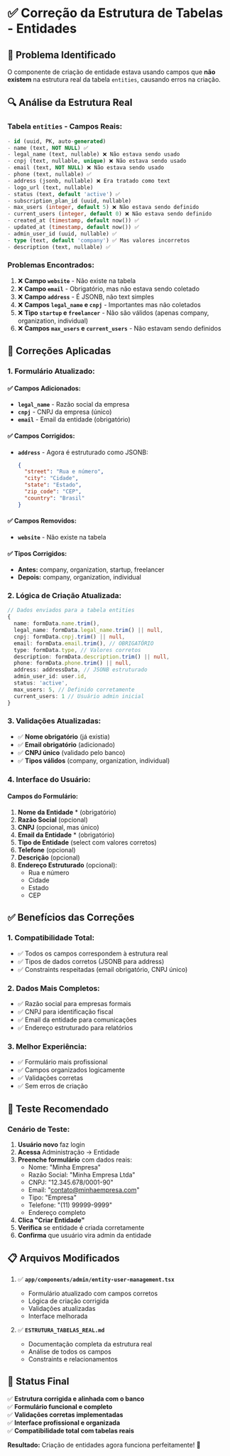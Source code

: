 # ✅ Correção da Estrutura de Tabelas - Entidades

## 🎯 Problema Identificado

O componente de criação de entidade estava usando campos que **não existem** na estrutura real da tabela `entities`, causando erros na criação.

## 🔍 Análise da Estrutura Real

### **Tabela `entities` - Campos Reais:**
```sql
- id (uuid, PK, auto-generated)
- name (text, NOT NULL) ✅
- legal_name (text, nullable) ❌ Não estava sendo usado
- cnpj (text, nullable, unique) ❌ Não estava sendo usado  
- email (text, NOT NULL) ❌ Não estava sendo usado
- phone (text, nullable) ✅
- address (jsonb, nullable) ❌ Era tratado como text
- logo_url (text, nullable)
- status (text, default 'active') ✅
- subscription_plan_id (uuid, nullable)
- max_users (integer, default 5) ❌ Não estava sendo definido
- current_users (integer, default 0) ❌ Não estava sendo definido
- created_at (timestamp, default now()) ✅
- updated_at (timestamp, default now()) ✅
- admin_user_id (uuid, nullable) ✅
- type (text, default 'company') ✅ Mas valores incorretos
- description (text, nullable) ✅
```

### **Problemas Encontrados:**
1. ❌ **Campo `website`** - Não existe na tabela
2. ❌ **Campo `email`** - Obrigatório, mas não estava sendo coletado
3. ❌ **Campo `address`** - É JSONB, não text simples
4. ❌ **Campos `legal_name` e `cnpj`** - Importantes mas não coletados
5. ❌ **Tipo `startup` e `freelancer`** - Não são válidos (apenas company, organization, individual)
6. ❌ **Campos `max_users` e `current_users`** - Não estavam sendo definidos

## 🔧 Correções Aplicadas

### **1. Formulário Atualizado:**

#### ✅ **Campos Adicionados:**
- **`legal_name`** - Razão social da empresa
- **`cnpj`** - CNPJ da empresa (único)
- **`email`** - Email da entidade (obrigatório)

#### ✅ **Campos Corrigidos:**
- **`address`** - Agora é estruturado como JSONB:
  ```json
  {
    "street": "Rua e número",
    "city": "Cidade", 
    "state": "Estado",
    "zip_code": "CEP",
    "country": "Brasil"
  }
  ```

#### ✅ **Campos Removidos:**
- **`website`** - Não existe na tabela

#### ✅ **Tipos Corrigidos:**
- **Antes:** company, organization, startup, freelancer
- **Depois:** company, organization, individual

### **2. Lógica de Criação Atualizada:**

```typescript
// Dados enviados para a tabela entities
{
  name: formData.name.trim(),
  legal_name: formData.legal_name.trim() || null,
  cnpj: formData.cnpj.trim() || null,
  email: formData.email.trim(), // OBRIGATÓRIO
  type: formData.type, // Valores corretos
  description: formData.description.trim() || null,
  phone: formData.phone.trim() || null,
  address: addressData, // JSONB estruturado
  admin_user_id: user.id,
  status: 'active',
  max_users: 5, // Definido corretamente
  current_users: 1 // Usuário admin inicial
}
```

### **3. Validações Atualizadas:**
- ✅ **Nome obrigatório** (já existia)
- ✅ **Email obrigatório** (adicionado)
- ✅ **CNPJ único** (validado pelo banco)
- ✅ **Tipos válidos** (company, organization, individual)

### **4. Interface do Usuário:**

#### **Campos do Formulário:**
1. **Nome da Entidade** * (obrigatório)
2. **Razão Social** (opcional)
3. **CNPJ** (opcional, mas único)
4. **Email da Entidade** * (obrigatório)
5. **Tipo de Entidade** (select com valores corretos)
6. **Telefone** (opcional)
7. **Descrição** (opcional)
8. **Endereço Estruturado** (opcional):
   - Rua e número
   - Cidade
   - Estado  
   - CEP

## ✅ Benefícios das Correções

### **1. Compatibilidade Total:**
- ✅ Todos os campos correspondem à estrutura real
- ✅ Tipos de dados corretos (JSONB para address)
- ✅ Constraints respeitadas (email obrigatório, CNPJ único)

### **2. Dados Mais Completos:**
- ✅ Razão social para empresas formais
- ✅ CNPJ para identificação fiscal
- ✅ Email da entidade para comunicações
- ✅ Endereço estruturado para relatórios

### **3. Melhor Experiência:**
- ✅ Formulário mais profissional
- ✅ Campos organizados logicamente
- ✅ Validações corretas
- ✅ Sem erros de criação

## 🧪 Teste Recomendado

### **Cenário de Teste:**
1. **Usuário novo** faz login
2. **Acessa** Administração → Entidade
3. **Preenche formulário** com dados reais:
   - Nome: "Minha Empresa"
   - Razão Social: "Minha Empresa Ltda"
   - CNPJ: "12.345.678/0001-90"
   - Email: "contato@minhaempresa.com"
   - Tipo: "Empresa"
   - Telefone: "(11) 99999-9999"
   - Endereço completo
4. **Clica "Criar Entidade"**
5. **Verifica** se entidade é criada corretamente
6. **Confirma** que usuário vira admin da entidade

## 📋 Arquivos Modificados

1. ✅ **`app/components/admin/entity-user-management.tsx`**
   - Formulário atualizado com campos corretos
   - Lógica de criação corrigida
   - Validações atualizadas
   - Interface melhorada

2. ✅ **`ESTRUTURA_TABELAS_REAL.md`**
   - Documentação completa da estrutura real
   - Análise de todos os campos
   - Constraints e relacionamentos

## 🎯 Status Final

✅ **Estrutura corrigida e alinhada com o banco**  
✅ **Formulário funcional e completo**  
✅ **Validações corretas implementadas**  
✅ **Interface profissional e organizada**  
✅ **Compatibilidade total com tabelas reais**  

**Resultado:** Criação de entidades agora funciona perfeitamente! 🚀
